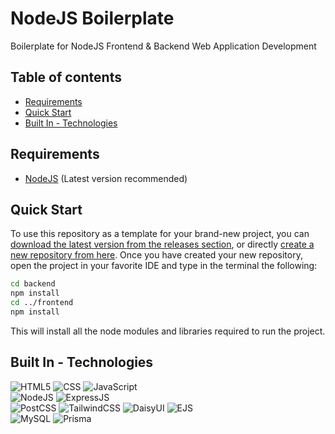 # NodeJS Boilerplate
Boilerplate for NodeJS Frontend & Backend Web Application Development

## Table of contents
- [Requirements](#requirements)
- [Quick Start](#quick-start)
- [Built In - Technologies](#built-in---technologies)

## Requirements
- [NodeJS](https://nodejs.org/en/download/package-manager) (Latest version recommended)

## Quick Start
To use this repository as a template for your brand-new project, you can [download the latest version from the releases section](https://github.com/mfacecchia/nodejs-boilerplate/releases), or directly [create a new repository from here](https://github.com/new?template_name=nodejs-boilerplate&template_owner=mfacecchia).
Once you have created your new repository, open the project in your favorite IDE and type in the terminal the following:
```zsh
cd backend
npm install
cd ../frontend
npm install
```
This will install all the node modules and libraries required to run the project.

## Built In - Technologies
![HTML5](https://img.shields.io/badge/HTML5-E34F26?style=for-the-badge&logo=html5&logoColor=white)
![CSS](https://img.shields.io/badge/CSS3-1572B6?style=for-the-badge&logo=css3&logoColor=white)
![JavaScript](https://img.shields.io/badge/JavaScript-F7DF1E?style=for-the-badge&logo=javascript&logoColor=black)\
![NodeJS](https://img.shields.io/badge/Node%20js-339933?style=for-the-badge&logo=nodedotjs&logoColor=white)
![ExpressJS](https://img.shields.io/badge/Express%20js-000000?style=for-the-badge&logo=express&logoColor=white)\
![PostCSS](https://img.shields.io/badge/postcss-DD3A0A?style=for-the-badge&logo=postcss&logoColor=white)
![TailwindCSS](https://img.shields.io/badge/Tailwind_CSS-38B2AC?style=for-the-badge&logo=tailwind-css&logoColor=white)
![DaisyUI](https://img.shields.io/badge/daisyUI-1ad1a5?style=for-the-badge&logo=daisyui&logoColor=white)
![EJS](https://img.shields.io/badge/ejs-%23B4CA65.svg?style=for-the-badge&logo=ejs&logoColor=black)\
![MySQL](https://img.shields.io/badge/MySQL-00000F?style=for-the-badge&logo=mysql&logoColor=white)
![Prisma](https://img.shields.io/badge/Prisma-3982CE?style=for-the-badge&logo=Prisma&logoColor=white)
